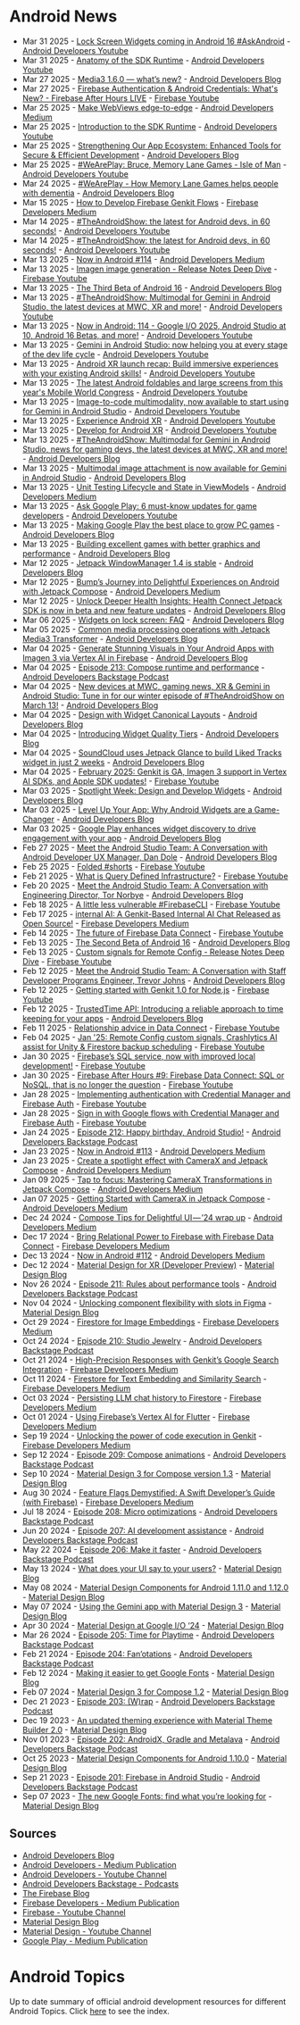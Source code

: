 # Android News

<!-- NEWS:START -->
- Mar 31 2025 - [Lock Screen Widgets coming in Android 16 #AskAndroid](https://www.youtube.com/watch?v=sQjzn4N7QF4) - [Android Developers Youtube](https://www.youtube.com/c/AndroidDevelopers)
- Mar 31 2025 - [Anatomy of the SDK Runtime](https://www.youtube.com/watch?v=a7BMBZE1Nbc) - [Android Developers Youtube](https://www.youtube.com/c/AndroidDevelopers)
- Mar 27 2025 - [Media3 1.6.0 — what’s new?](http://android-developers.googleblog.com/2025/03/media3-1-6-0-is-now-available.html) - [Android Developers Blog](https://android-developers.googleblog.com/)
- Mar 27 2025 - [Firebase Authentication & Android Credentials: What's New? - Firebase After Hours LIVE](https://www.youtube.com/watch?v=PXSsngfc7iE) - [Firebase Youtube](https://www.youtube.com/user/Firebase)
- Mar 25 2025 - [Make WebViews edge-to-edge](https://medium.com/androiddevelopers/make-webviews-edge-to-edge-a6ef319adfac?source=rss----95b274b437c2---4) - [Android Developers Medium](https://medium.com/androiddevelopers)
- Mar 25 2025 - [Introduction to the SDK Runtime](https://www.youtube.com/watch?v=ta3QdhHHJwU) - [Android Developers Youtube](https://www.youtube.com/c/AndroidDevelopers)
- Mar 25 2025 - [Strengthening Our App Ecosystem: Enhanced Tools for Secure & Efficient Development](http://android-developers.googleblog.com/2025/03/keeping-google-play-safe.html) - [Android Developers Blog](https://android-developers.googleblog.com/)
- Mar 25 2025 - [#WeArePlay: Bruce, Memory Lane Games  - Isle of Man](https://www.youtube.com/watch?v=oBDJH8h7FYs) - [Android Developers Youtube](https://www.youtube.com/c/AndroidDevelopers)
- Mar 24 2025 - [#WeArePlay - How Memory Lane Games helps people with dementia](http://android-developers.googleblog.com/2025/03/weareplay-how-memory-lane-games-helps-people-with-dementia.html) - [Android Developers Blog](https://android-developers.googleblog.com/)
- Mar 15 2025 - [How to Develop Firebase Genkit Flows](https://medium.com/firebase-developers/how-to-develop-firebase-genkit-functions-2677b386a227?source=rss----8e8b7dc6774d---4) - [Firebase Developers Medium](https://medium.com/firebase-developers)
- Mar 14 2025 - [#TheAndroidShow: the latest for Android devs, in 60 seconds!](https://www.youtube.com/watch?v=Uw3XDYHKu-Y) - [Android Developers Youtube](https://www.youtube.com/c/AndroidDevelopers)
- Mar 14 2025 - [#TheAndroidShow: the latest for Android devs, in 60 seconds!](https://www.youtube.com/watch?v=qRS6j6IQZhU) - [Android Developers Youtube](https://www.youtube.com/c/AndroidDevelopers)
- Mar 13 2025 - [Now in Android #114](https://medium.com/androiddevelopers/now-in-android-114-bf1416b5f5ae?source=rss----95b274b437c2---4) - [Android Developers Medium](https://medium.com/androiddevelopers)
- Mar 13 2025 - [Imagen image generation - Release Notes Deep Dive](https://www.youtube.com/watch?v=zaADQ7oqV4Q) - [Firebase Youtube](https://www.youtube.com/user/Firebase)
- Mar 13 2025 - [The Third Beta of Android 16](http://android-developers.googleblog.com/2025/03/the-third-beta-of-android-16.html) - [Android Developers Blog](https://android-developers.googleblog.com/)
- Mar 13 2025 - [#TheAndroidShow: Multimodal for Gemini in Android Studio, the latest devices at MWC, XR and more!](https://www.youtube.com/watch?v=-Drt3YeIMuc) - [Android Developers Youtube](https://www.youtube.com/c/AndroidDevelopers)
- Mar 13 2025 - [Now in Android: 114 - Google I/O 2025, Android Studio at 10, Android 16 Betas, and more!](https://www.youtube.com/watch?v=i4cAnqEqBng) - [Android Developers Youtube](https://www.youtube.com/c/AndroidDevelopers)
- Mar 13 2025 - [Gemini in Android Studio: now helping you at every stage of the dev life cycle](https://www.youtube.com/watch?v=zGK1vIX87vw) - [Android Developers Youtube](https://www.youtube.com/c/AndroidDevelopers)
- Mar 13 2025 - [Android XR launch recap: Build immersive experiences with your existing Android skills!](https://www.youtube.com/watch?v=AkKjMtBYwDA) - [Android Developers Youtube](https://www.youtube.com/c/AndroidDevelopers)
- Mar 13 2025 - [The latest Android foldables and large screens from this year's Mobile World Congress](https://www.youtube.com/watch?v=KqkUQpsQ2QA) - [Android Developers Youtube](https://www.youtube.com/c/AndroidDevelopers)
- Mar 13 2025 - [Image-to-code multimodality, now available to start using for Gemini in Android Studio](https://www.youtube.com/watch?v=f_6mtRWJzuc) - [Android Developers Youtube](https://www.youtube.com/c/AndroidDevelopers)
- Mar 13 2025 - [Experience Android XR](https://www.youtube.com/watch?v=yMEXzd0Um14) - [Android Developers Youtube](https://www.youtube.com/c/AndroidDevelopers)
- Mar 13 2025 - [Develop for Android XR](https://www.youtube.com/watch?v=goJDzfwQFkk) - [Android Developers Youtube](https://www.youtube.com/c/AndroidDevelopers)
- Mar 13 2025 - [#TheAndroidShow: Multimodal for Gemini in Android Studio, news for gaming devs, the latest devices at MWC, XR and more!](http://android-developers.googleblog.com/2025/03/winter-episode-theandroidshow.html) - [Android Developers Blog](https://android-developers.googleblog.com/)
- Mar 13 2025 - [Multimodal image attachment is now available for Gemini in Android Studio](http://android-developers.googleblog.com/2025/03/multimodal-image-attachment-now-available-gemini-android-studio.html) - [Android Developers Blog](https://android-developers.googleblog.com/)
- Mar 13 2025 - [Unit Testing Lifecycle and State in ViewModels](https://medium.com/androiddevelopers/unit-testing-lifecycle-and-state-in-viewmodels-9d406c08cbd7?source=rss----95b274b437c2---4) - [Android Developers Medium](https://medium.com/androiddevelopers)
- Mar 13 2025 - [Ask Google Play: 6 must-know updates for game developers](https://www.youtube.com/watch?v=iP-Bzzn8q4s) - [Android Developers Youtube](https://www.youtube.com/c/AndroidDevelopers)
- Mar 13 2025 - [Making Google Play the best place to grow PC games](http://android-developers.googleblog.com/2025/03/making-google-play-best-place-to-grow-pc-games.html) - [Android Developers Blog](https://android-developers.googleblog.com/)
- Mar 13 2025 - [Building excellent games with better graphics and performance](http://android-developers.googleblog.com/2025/03/building-excellent-games-with-better-graphics-and-performance.html) - [Android Developers Blog](https://android-developers.googleblog.com/)
- Mar 12 2025 - [Jetpack WindowManager 1.4 is stable](http://android-developers.googleblog.com/2025/03/jetpack-windowmanager-14-is-stable.html) - [Android Developers Blog](https://android-developers.googleblog.com/)
- Mar 12 2025 - [Bump’s Journey into Delightful Experiences on Android with Jetpack Compose](https://medium.com/androiddevelopers/bumps-journey-into-delightful-experiences-on-android-with-jetpack-compose-b2a1f8048018?source=rss----95b274b437c2---4) - [Android Developers Medium](https://medium.com/androiddevelopers)
- Mar 12 2025 - [Unlock Deeper Health Insights: Health Connect Jetpack SDK is now in beta and new feature updates](http://android-developers.googleblog.com/2025/03/health-connect-jetpack-sdk-now-in-beta.html) - [Android Developers Blog](https://android-developers.googleblog.com/)
- Mar 06 2025 - [Widgets on lock screen: FAQ](http://android-developers.googleblog.com/2025/03/widgets-on-lock-screen-faq.html) - [Android Developers Blog](https://android-developers.googleblog.com/)
- Mar 05 2025 - [Common media processing operations with Jetpack Media3 Transformer](http://android-developers.googleblog.com/2025/03/media-processing-performance-jetpack-media3-transformer.html) - [Android Developers Blog](https://android-developers.googleblog.com/)
- Mar 04 2025 - [Generate Stunning Visuals in Your Android Apps with Imagen 3 via Vertex AI in Firebase](http://android-developers.googleblog.com/2025/03/imagen3-via-vertex-ai-in-firebase.html) - [Android Developers Blog](https://android-developers.googleblog.com/)
- Mar 04 2025 - [Episode 213: Compose runtime and performance](http://adbackstage.libsyn.com/episode-213-compose-runtime-and-performance) - [Android Developers Backstage Podcast](https://adbackstage.libsyn.com/)
- Mar 04 2025 - [New devices at MWC, gaming news, XR & Gemini in Android Studio: Tune in for our winter episode of #TheAndroidShow on March 13!](http://android-developers.googleblog.com/2025/03/theandroidshow-winter-teaser.html) - [Android Developers Blog](https://android-developers.googleblog.com/)
- Mar 04 2025 - [Design with Widget Canonical Layouts](http://android-developers.googleblog.com/2025/03/design-with-widget-canonical-layouts.html) - [Android Developers Blog](https://android-developers.googleblog.com/)
- Mar 04 2025 - [Introducing Widget Quality Tiers](http://android-developers.googleblog.com/2025/03/introducing-widget-quality-tiers.html) - [Android Developers Blog](https://android-developers.googleblog.com/)
- Mar 04 2025 - [SoundCloud uses Jetpack Glance to build Liked Tracks widget in just 2 weeks](http://android-developers.googleblog.com/2025/02/soundcloud-uses-jetpack-glance-to-build-liked-tracks-widget-in-just-2-weeks.html) - [Android Developers Blog](https://android-developers.googleblog.com/)
- Mar 04 2025 - [February 2025: Genkit is GA, Imagen 3 support in Vertex AI SDKs, and Apple SDK updates!](https://www.youtube.com/watch?v=YUgXJkNqH9Q) - [Firebase Youtube](https://www.youtube.com/user/Firebase)
- Mar 03 2025 - [Spotlight Week: Design and Develop Widgets](http://android-developers.googleblog.com/2025/03/spotlight-week-widgets.html) - [Android Developers Blog](https://android-developers.googleblog.com/)
- Mar 03 2025 - [Level Up Your App: Why Android Widgets are a Game-Changer](http://android-developers.googleblog.com/2025/03/level-up-your-app-why-android-widgets.html) - [Android Developers Blog](https://android-developers.googleblog.com/)
- Mar 03 2025 - [Google Play enhances widget discovery to drive engagement with your app](http://android-developers.googleblog.com/2025/03/google-play-enhances-widget-discovery.html) - [Android Developers Blog](https://android-developers.googleblog.com/)
- Feb 27 2025 - [Meet the Android Studio Team: A Conversation with Android Developer UX Manager, Dan Dole](http://android-developers.googleblog.com/2025/02/meet-android-studio-team-dan-dole.html) - [Android Developers Blog](https://android-developers.googleblog.com/)
- Feb 25 2025 - [Folded #shorts](https://www.youtube.com/watch?v=fIRh1BHN-W0) - [Firebase Youtube](https://www.youtube.com/user/Firebase)
- Feb 21 2025 - [What is Query Defined  Infrastructure?](https://www.youtube.com/watch?v=hbGdEVceWCo) - [Firebase Youtube](https://www.youtube.com/user/Firebase)
- Feb 20 2025 - [Meet the Android Studio Team: A Conversation with Engineering Director, Tor Norbye](http://android-developers.googleblog.com/2025/02/meet-android-studio-team-tor-norbye.html) - [Android Developers Blog](https://android-developers.googleblog.com/)
- Feb 18 2025 - [A little less vulnerable #FirebaseCLI](https://www.youtube.com/watch?v=gn3b8pArhuA) - [Firebase Youtube](https://www.youtube.com/user/Firebase)
- Feb 17 2025 - [internal AI: A Genkit-Based Internal AI Chat Released as Open Source!](https://medium.com/firebase-developers/internal-ai-a-genkit-based-internal-ai-chat-released-as-open-source-37795896a106?source=rss----8e8b7dc6774d---4) - [Firebase Developers Medium](https://medium.com/firebase-developers)
- Feb 14 2025 - [The future of Firebase Data Connect](https://www.youtube.com/watch?v=1vz0ubezT7Q) - [Firebase Youtube](https://www.youtube.com/user/Firebase)
- Feb 13 2025 - [The Second Beta of Android 16](http://android-developers.googleblog.com/2025/02/second-beta-android16.html) - [Android Developers Blog](https://android-developers.googleblog.com/)
- Feb 13 2025 - [Custom signals for Remote Config - Release Notes Deep Dive](https://www.youtube.com/watch?v=8InZoAqOZGY) - [Firebase Youtube](https://www.youtube.com/user/Firebase)
- Feb 12 2025 - [Meet the Android Studio Team: A Conversation with Staff Developer Programs Engineer, Trevor Johns](http://android-developers.googleblog.com/2025/02/meet-android-studio-team-trevor-johns.html) - [Android Developers Blog](https://android-developers.googleblog.com/)
- Feb 12 2025 - [Getting started with Genkit 1.0 for Node.js](https://www.youtube.com/watch?v=3p1P5grjXIQ) - [Firebase Youtube](https://www.youtube.com/user/Firebase)
- Feb 12 2025 - [TrustedTime API: Introducing a reliable approach to time keeping for your apps](http://android-developers.googleblog.com/2025/02/trustedtime-api-introducing-reliable-approach-to-time-keeping-for-apps.html) - [Android Developers Blog](https://android-developers.googleblog.com/)
- Feb 11 2025 - [Relationship advice in Data Connect](https://www.youtube.com/watch?v=GC-WsYsYBi0) - [Firebase Youtube](https://www.youtube.com/user/Firebase)
- Feb 04 2025 - [Jan '25: Remote Config custom signals, Crashlytics AI assist for Unity & Firestore backup scheduling](https://www.youtube.com/watch?v=Ss1BmbJ_oKk) - [Firebase Youtube](https://www.youtube.com/user/Firebase)
- Jan 30 2025 - [Firebase’s SQL service, now with improved local development!](https://www.youtube.com/watch?v=IETSzcNhcmk) - [Firebase Youtube](https://www.youtube.com/user/Firebase)
- Jan 30 2025 - [Firebase After Hours #9: Firebase Data Connect: SQL or NoSQL, that is no longer the question](https://www.youtube.com/watch?v=DgqJMpc0uh4) - [Firebase Youtube](https://www.youtube.com/user/Firebase)
- Jan 28 2025 - [Implementing authentication with Credential Manager and Firebase Auth](https://www.youtube.com/watch?v=ELB0W7f_Ib4) - [Firebase Youtube](https://www.youtube.com/user/Firebase)
- Jan 28 2025 - [Sign in with Google flows with Credential Manager and Firebase Auth](https://www.youtube.com/watch?v=P-3GmvmIdRo) - [Firebase Youtube](https://www.youtube.com/user/Firebase)
- Jan 24 2025 - [Episode 212: Happy birthday, Android Studio!](http://adbackstage.libsyn.com/episode-212-happy-birthday-android-studio) - [Android Developers Backstage Podcast](https://adbackstage.libsyn.com/)
- Jan 23 2025 - [Now in Android #113](https://medium.com/androiddevelopers/now-in-android-113-d6617517df62?source=rss----95b274b437c2---4) - [Android Developers Medium](https://medium.com/androiddevelopers)
- Jan 23 2025 - [Create a spotlight effect with CameraX and Jetpack Compose](https://medium.com/androiddevelopers/create-a-spotlight-effect-with-camerax-and-jetpack-compose-8a7fa5b76641?source=rss----95b274b437c2---4) - [Android Developers Medium](https://medium.com/androiddevelopers)
- Jan 09 2025 - [Tap to focus: Mastering CameraX Transformations in Jetpack Compose](https://medium.com/androiddevelopers/tap-to-focus-mastering-camerax-transformations-in-jetpack-compose-440853280a6e?source=rss----95b274b437c2---4) - [Android Developers Medium](https://medium.com/androiddevelopers)
- Jan 07 2025 - [Getting Started with CameraX in Jetpack Compose](https://medium.com/androiddevelopers/getting-started-with-camerax-in-jetpack-compose-781c722ca0c4?source=rss----95b274b437c2---4) - [Android Developers Medium](https://medium.com/androiddevelopers)
- Dec 24 2024 - [Compose Tips for Delightful UI — ’24 wrap up](https://medium.com/androiddevelopers/compose-tips-for-delightful-ui-24-wrap-up-1cfe18163ddd?source=rss----95b274b437c2---4) - [Android Developers Medium](https://medium.com/androiddevelopers)
- Dec 17 2024 - [Bring Relational Power to Firebase with Firebase Data Connect](https://medium.com/firebase-developers/bring-relational-power-to-firebase-with-firebase-data-connect-e65e5c420ca8?source=rss----8e8b7dc6774d---4) - [Firebase Developers Medium](https://medium.com/firebase-developers)
- Dec 13 2024 - [Now in Android #112](https://medium.com/androiddevelopers/now-in-android-112-fc66ce31550c?source=rss----95b274b437c2---4) - [Android Developers Medium](https://medium.com/androiddevelopers)
- Dec 12 2024 - [Material Design for XR (Developer Preview)](https://material.io/blog/material-design-xr-dev-preview) - [Material Design Blog](https://material.io/blog)
- Nov 26 2024 - [Episode 211: Rules about performance tools](http://adbackstage.libsyn.com/episode-211-rules-about-performance-tools) - [Android Developers Backstage Podcast](https://adbackstage.libsyn.com/)
- Nov 04 2024 - [Unlocking component flexibility with slots in Figma](https://material.io/blog/material-3-slot-components-figma) - [Material Design Blog](https://material.io/blog)
- Oct 29 2024 - [Firestore for Image Embeddings](https://medium.com/firebase-developers/firestore-for-image-embeddings-f3fa2a5a5058?source=rss----8e8b7dc6774d---4) - [Firebase Developers Medium](https://medium.com/firebase-developers)
- Oct 24 2024 - [Episode 210: Studio Jewelry](http://adbackstage.libsyn.com/episode-210-studio-jewelry) - [Android Developers Backstage Podcast](https://adbackstage.libsyn.com/)
- Oct 21 2024 - [High-Precision Responses with Genkit’s Google Search Integration](https://medium.com/firebase-developers/high-precision-responses-with-genkits-google-search-integration-7f142f5c9693?source=rss----8e8b7dc6774d---4) - [Firebase Developers Medium](https://medium.com/firebase-developers)
- Oct 11 2024 - [Firestore for Text Embedding and Similarity Search](https://medium.com/firebase-developers/firestore-for-text-embedding-and-similarity-search-d74acbc8d6f5?source=rss----8e8b7dc6774d---4) - [Firebase Developers Medium](https://medium.com/firebase-developers)
- Oct 03 2024 - [Persisting LLM chat history to Firestore](https://medium.com/firebase-developers/persisting-llm-chat-history-to-firestore-4e3716dd67fe?source=rss----8e8b7dc6774d---4) - [Firebase Developers Medium](https://medium.com/firebase-developers)
- Oct 01 2024 - [Using Firebase’s Vertex AI for Flutter](https://medium.com/firebase-developers/using-firebases-vertex-ai-for-flutter-abdd85d1d1a8?source=rss----8e8b7dc6774d---4) - [Firebase Developers Medium](https://medium.com/firebase-developers)
- Sep 19 2024 - [Unlocking the power of code execution in Genkit](https://medium.com/firebase-developers/getting-started-with-code-execution-in-genkit-c5391b45b321?source=rss----8e8b7dc6774d---4) - [Firebase Developers Medium](https://medium.com/firebase-developers)
- Sep 12 2024 - [Episode 209: Compose animations](http://adbackstage.libsyn.com/episode-209-compose-animations) - [Android Developers Backstage Podcast](https://adbackstage.libsyn.com/)
- Sep 10 2024 - [Material Design 3 for Compose version 1.3](https://material.io/blog/material-3-compose-1-3) - [Material Design Blog](https://material.io/blog)
- Aug 30 2024 - [Feature Flags Demystified: A Swift Developer’s Guide (with Firebase)](https://medium.com/firebase-developers/implementing-ios-feature-flags-using-firebase-760a43afe863?source=rss----8e8b7dc6774d---4) - [Firebase Developers Medium](https://medium.com/firebase-developers)
- Jul 18 2024 - [Episode 208: Micro optimizations](http://adbackstage.libsyn.com/episode-208-micro-optimizations) - [Android Developers Backstage Podcast](https://adbackstage.libsyn.com/)
- Jun 20 2024 - [Episode 207: AI development assistance](http://adbackstage.libsyn.com/episode-207-ai-development-assistance) - [Android Developers Backstage Podcast](https://adbackstage.libsyn.com/)
- May 22 2024 - [Episode 206: Make it faster](http://adbackstage.libsyn.com/episode-206-make-it-faster) - [Android Developers Backstage Podcast](https://adbackstage.libsyn.com/)
- May 13 2024 - [What does your UI say to your users?](https://material.io/blog/testing-material-3) - [Material Design Blog](https://material.io/blog)
- May 08 2024 - [Material Design Components for Android 1.11.0 and 1.12.0](https://material.io/blog/android-stable-release-1-12-0) - [Material Design Blog](https://material.io/blog)
- May 07 2024 - [Using the Gemini app with Material Design 3](https://material.io/blog/how-to-gemini-app-compose-material-design-3) - [Material Design Blog](https://material.io/blog)
- Apr 30 2024 - [Material Design at Google I/O ‘24](https://material.io/blog/google-io-2024) - [Material Design Blog](https://material.io/blog)
- Mar 26 2024 - [Episode 205: Time for Playtime](http://adbackstage.libsyn.com/episode-205-time-for-playtime) - [Android Developers Backstage Podcast](https://adbackstage.libsyn.com/)
- Feb 21 2024 - [Episode 204: Fan’otations](http://adbackstage.libsyn.com/episode-204-fanotations) - [Android Developers Backstage Podcast](https://adbackstage.libsyn.com/)
- Feb 12 2024 - [Making it easier to get Google Fonts](https://material.io/blog/get-google-fonts-update) - [Material Design Blog](https://material.io/blog)
- Feb 07 2024 - [Material Design 3 for Compose 1.2](https://material.io/blog/material-3-compose-1-2) - [Material Design Blog](https://material.io/blog)
- Dec 21 2023 - [Episode 203: (W)rap](http://adbackstage.libsyn.com/episode-203-wrap) - [Android Developers Backstage Podcast](https://adbackstage.libsyn.com/)
- Dec 19 2023 - [An updated theming experience with Material Theme Builder 2.0](https://material.io/blog/material-theme-builder-2-color-match) - [Material Design Blog](https://material.io/blog)
- Nov 01 2023 - [Episode 202: AndroidX, Gradle and Metalava](http://adbackstage.libsyn.com/episode-202-androidx-gradle-and-metalava) - [Android Developers Backstage Podcast](https://adbackstage.libsyn.com/)
- Oct 25 2023 - [Material Design Components for Android 1.10.0](https://material.io/blog/android-stable-release-1-10-0) - [Material Design Blog](https://material.io/blog)
- Sep 21 2023 - [Episode 201: Firebase in Android Studio](http://adbackstage.libsyn.com/episode-201-firebase-in-android-studio) - [Android Developers Backstage Podcast](https://adbackstage.libsyn.com/)
- Sep 07 2023 - [The new Google Fonts: find what you’re looking for](https://material.io/blog/2023-google-fonts-redesign) - [Material Design Blog](https://material.io/blog)<!-- NEWS:END -->

## Sources

* [Android Developers Blog](https://android-developers.googleblog.com/)
* [Android Developers - Medium Publication](https://medium.com/androiddevelopers)
* [Android Developers - Youtube Channel](https://www.youtube.com/c/AndroidDevelopers)
* [Android Developers Backstage - Podcasts](https://adbackstage.libsyn.com/)
* [The Firebase Blog](https://firebase.googleblog.com/)
* [Firebase Developers - Medium Publication](https://medium.com/firebase-developers)
* [Firebase - Youtube Channel](https://www.youtube.com/user/Firebase)
* [Material Design Blog](https://material.io/blog)
* [Material Design - Youtube Channel](https://www.youtube.com/c/MaterialDesign)
* [Google Play - Medium Publication](https://medium.com/googleplaydev)

# Android Topics
Up to date summary of official android development resources for different Android Topics. Click [here](https://androidtopicsindex.dipien.com/) to see the index.

